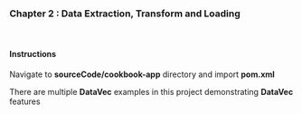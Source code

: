 
### Chapter 2 : Data Extraction, Transform and Loading
&nbsp;
&nbsp;
&nbsp;

#### Instructions

Navigate to **sourceCode/cookbook-app** directory and import **pom.xml**

There are multiple **DataVec** examples in this project demonstrating **DataVec** features
